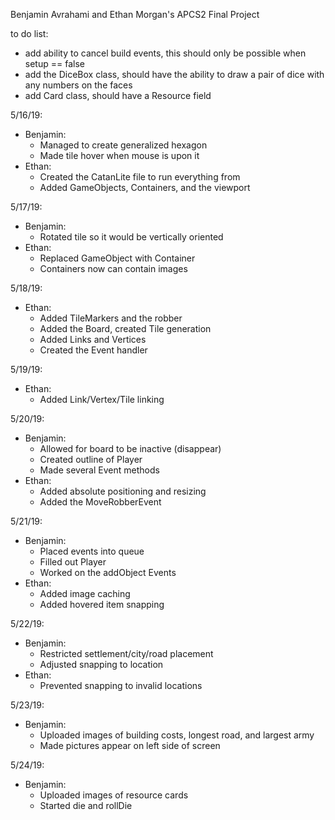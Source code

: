 Benjamin Avrahami and Ethan Morgan's APCS2 Final Project

to do list:
  * add ability to cancel build events, this should only be possible when setup == false
  * add the DiceBox class, should have the ability to draw a pair of dice with any numbers on the faces
  * add Card class, should have a Resource field

5/16/19:
  * Benjamin:
    * Managed to create generalized hexagon
    * Made tile hover when mouse is upon it
  * Ethan:
    * Created the CatanLite file to run everything from
    * Added GameObjects, Containers, and the viewport

5/17/19:
  * Benjamin:
    * Rotated tile so it would be vertically oriented
  * Ethan:
    * Replaced GameObject with Container
    * Containers now can contain images

5/18/19:
  * Ethan:
    * Added TileMarkers and the robber
    * Added the Board, created Tile generation
    * Added Links and Vertices
    * Created the Event handler

5/19/19:
  * Ethan:
    * Added Link/Vertex/Tile linking

5/20/19:
  * Benjamin:
    * Allowed for board to be inactive (disappear)
    * Created outline of Player
    * Made several Event methods
  * Ethan:
    * Added absolute positioning and resizing
    * Added the MoveRobberEvent

5/21/19:
  * Benjamin:
    * Placed events into queue
    * Filled out Player
    * Worked on the addObject Events
  * Ethan:
    * Added image caching
    * Added hovered item snapping

5/22/19:
  * Benjamin:
    * Restricted settlement/city/road placement
    * Adjusted snapping to location
  * Ethan:
    * Prevented snapping to invalid locations

5/23/19:
  * Benjamin:
    * Uploaded images of building costs, longest road, and largest army
    * Made pictures appear on left side of screen

5/24/19:
  * Benjamin:
    * Uploaded images of resource cards
    * Started die and rollDie

